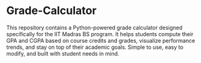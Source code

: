 # Grade-Calculator
This repository contains a Python-powered grade calculator designed specifically for the IIT Madras BS program. It helps students compute their GPA and CGPA based on course credits and grades, visualize performance trends, and stay on top of their academic goals. Simple to use, easy to modify, and built with student needs in mind.
